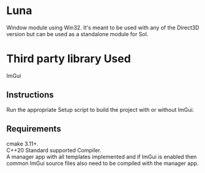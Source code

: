 # Luna
Window module using Win32. It's meant to be used with any of the Direct3D version but can be used as a standalone module for Sol.

# Third party library Used
ImGui

## Instructions
Run the appropriate Setup script to build the project with or without ImGui.

## Requirements
cmake 3.11+.\
C++20 Standard supported Compiler.\
A manager app with all templates implemented and if ImGui is enabled then common ImGui source files also need to be compiled with the manager app.
